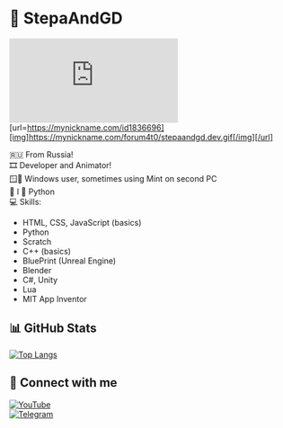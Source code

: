 # 🔲 StepaAndGD
[![stepaandgd](https://mynickname.com/img.php?nick=stepaandgd&sert=23&text=t1)](https://mynickname.com/id1836688)
[url=https://mynickname.com/id1836696][img]https://mynickname.com/forum4t0/stepaandgd.dev.gif[/img][/url]

🇷🇺 From Russia!  
🎞️ Developer and Animator!  
🪟💚 Windows user, sometimes using Mint on second PC  
🐍 I 💙 Python  
💻 Skills:  
- HTML, CSS, JavaScript (basics)  
- Python  
- Scratch  
- C++ (basics)  
- BluePrint (Unreal Engine)  
- Blender  
- C#, Unity  
- Lua  
- MIT App Inventor  

## 📊 GitHub Stats

[![Top Langs](https://github-readme-stats.vercel.app/api/top-langs/?username=stepaandgdscnd&layout=compact&theme=vision-friendly-dark)](https://github.com/anuraghazra/github-readme-stats)

## 🔗 Connect with me

[![YouTube](https://img.shields.io/badge/YouTube-red?style=for-the-badge&logo=youtube&logoColor=white)](https://youtube.com/StepaAndGD-reborn)  
[![Telegram](https://img.shields.io/badge/Telegram-blue?style=for-the-badge&logo=telegram&logoColor=white)](https://t.me/stepaandgd-secret)

